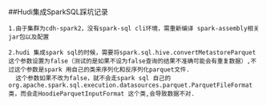 ##Hudi集成SparkSQL踩坑记录

    1.由于集群为cdh-spark2，没有spark-sql cli环境，需重新编译 spark-assembly相关jar包以及配置
    
    2.hudi 集成spark sql的时候，需要将spark.sql.hive.convertMetastoreParquet这个参数设置为false（测试的是如果不设为false查询的结果不准确可能会有重复数据）,不过这个参数是spark 用自己的类来序列化和反序列化parquet文件.
      这个参数如果不改为false，就不会走spark sql 自己的org.apache.spark.sql.execution.datasources.parquet.ParquetFileFormat类，而会走HoodieParquetInputFormat 这个类,会导致数据不对.